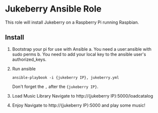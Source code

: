 Jukeberry Ansible Role
======================

This role will install Jukeberry on a Raspberry Pi running Raspbian.

Install
-------
1. Bootstrap your pi for use with Ansible
   a. You need a user:ansible with sudo perms
   b. You need to add your local key to the ansible user's
      authorized_keys.

3. Run ansible
   ```
   ansible-playbook -i {jukeberry IP}, jukeberry.yml
   ```
   Don't forget the `,` after the `{jukeberry IP}`.
4. Load Music Library
   Navigate to http://{jukeberry IP}:5000/loadcatalog

5. Enjoy
   Navigate to http://{jukeberry IP}:5000 and play some music!

